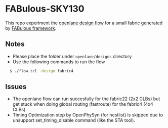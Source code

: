 # FABulous-SKY130
This repo experiment the [openlane design flow](https://github.com/efabless/openlane) for a small fabric generated by [FABulous framework](https://github.com/FPGA-Research-Manchester/FABulous).

## Notes
  - Please place the folder under `openlane/designs` directory 
  - Use the following commands to run the flow
  ```bash
    $ ./flow.tcl -design fabric4
  ```
## Issues
 - The openlane flow can run succesfully for the fabric22 (2x2 CLBs) but get stuck when doing global routing (fastroute) for the fabric4 (4x4 CLBs).
 - Timing Optimization step by OpenPhySyn (for nestlist) is skipped due to unsupport set_timing_disable command (like the STA tool).
